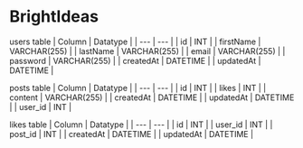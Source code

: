 # BrightIdeas

users table
| Column | Datatype |
| --- | --- |
| id | INT |
| firstName | VARCHAR(255) |
| lastName | VARCHAR(255) |
| email | VARCHAR(255) |
| password | VARCHAR(255) |
| createdAt | DATETIME |
| updatedAt | DATETIME |


posts table
| Column | Datatype |
| --- | --- |
| id | INT |
| likes | INT |
| content | VARCHAR(255) |
| createdAt | DATETIME |
| updatedAt | DATETIME |
| user_id | INT | 


likes table
| Column | Datatype |
| --- | --- | 
| id | INT |
| user_id | INT |
| post_id | INT |
| createdAt | DATETIME | 
| updatedAt | DATETIME |

